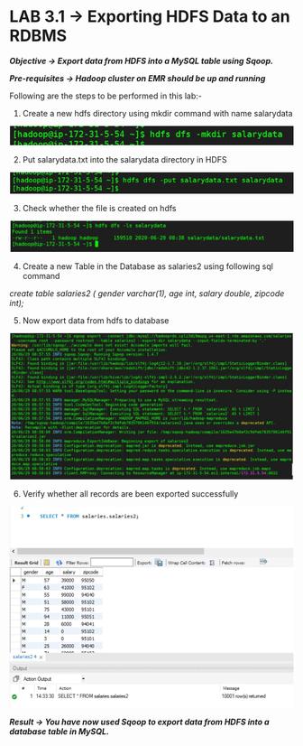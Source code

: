 # LAB 3.1 -> Exporting HDFS Data to an RDBMS

***Objective -> Export data from HDFS into a MySQL table using Sqoop.***

***Pre-requisites -> Hadoop cluster on EMR should be up and running***

Following are the steps to be performed in this lab:-

1. Create a new hdfs directory using mkdir command with name salarydata

![dfs-mkdir](../../images/sqoop/export/dfs-mkdir.jpeg)

2. Put salarydata.txt into the salarydata directory in HDFS

![dfs-put](../../images/sqoop/export/dfs-put.jpeg)

3. Check whether the file is created on hdfs

![dfs-ls-txt](../../images/sqoop/export/dfs-ls-txt.jpeg)

4. Create a new Table in the Database as salaries2 using following sql command

*create table salaries2 (
gender varchar(1),
age int,
salary double,
zipcode int);*

5. Now export data from hdfs to database

![sqoop-export](../../images/sqoop/export/sqoop-export.jpeg)

6. Verify whether all records are been exported successfully

![verify-export](../../images/sqoop/export/verify-export.jpeg)



***Result -> You have now used Sqoop to export data from HDFS into a database table in MySQL.***
